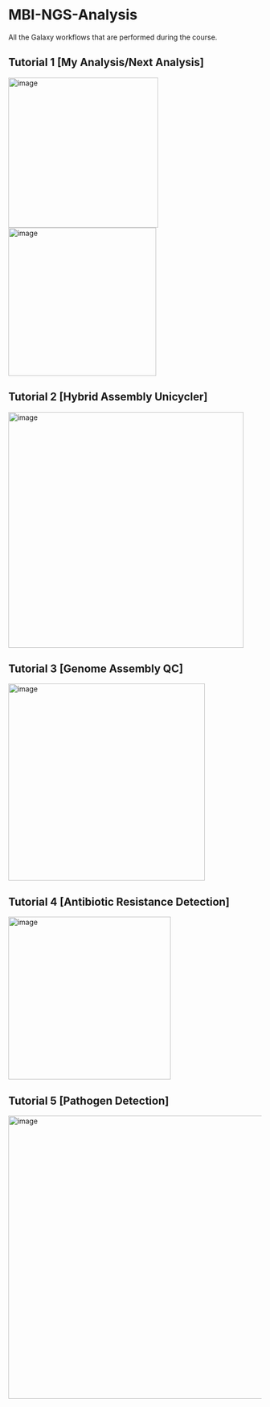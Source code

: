 # MBI-NGS-Analysis
All the Galaxy workflows that are performed during the course.

## Tutorial 1 [My Analysis/Next Analysis]
<img width="298" alt="image" src="https://github.com/meastarita/MBI-NGS-Analysis/assets/163141586/6acf67f2-3a7c-4f0b-ba42-03ecf4fa7799">
<img width="294" alt="image" src="https://github.com/meastarita/MBI-NGS-Analysis/assets/163141586/3ae9e82c-fe14-4e83-9b14-06b161f4d86f">

## Tutorial 2 [Hybrid Assembly Unicycler]
<img width="468" alt="image" src="https://github.com/meastarita/MBI-NGS-Analysis/assets/163141586/a7d71fa3-3882-47a5-972a-6acf3f6f8ea3">

## Tutorial 3 [Genome Assembly QC]
<img width="391" alt="image" src="https://github.com/meastarita/MBI-NGS-Analysis/assets/163141586/c6914681-3fad-4758-8ff5-cfc030ee4c86">

## Tutorial 4 [Antibiotic Resistance Detection]
<img width="323" alt="image" src="https://github.com/meastarita/MBI-NGS-Analysis/assets/163141586/20cc9363-731e-425c-b9c2-5d732261d525">

## Tutorial 5 [Pathogen Detection]
<img width="562" alt="image" src="https://github.com/meastarita/MBI-NGS-Analysis/assets/163141586/958d3387-f456-40de-bd7d-9ac90d937f92">
